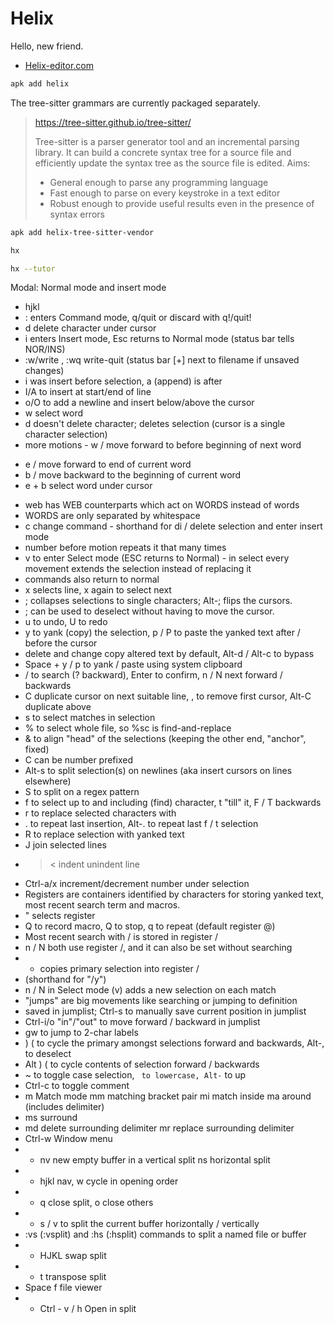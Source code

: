 # Helix

Hello, new friend.

* [Helix-editor.com](https://helix-editor.com/)

```sh
apk add helix
```

The tree-sitter grammars are currently packaged separately.

> https://tree-sitter.github.io/tree-sitter/
>
> Tree-sitter is a parser generator tool and an incremental parsing library. It can build a concrete syntax tree for a source file and efficiently update the syntax tree as the source file is edited. Aims:
>
> * General enough to parse any programming language
> * Fast enough to parse on every keystroke in a text editor
> * Robust enough to provide useful results even in the presence of syntax errors

```sh
apk add helix-tree-sitter-vendor
```

```sh
hx
```
```sh
hx --tutor
```

Modal: Normal mode and insert mode
* hjkl
* : enters Command mode, q/quit or discard with q!/quit!
* d delete character under cursor
* i enters Insert mode, Esc returns to Normal mode (status bar tells NOR/INS)
* :w/write <name>, :wq write-quit (status bar [+] next to filename if unsaved changes)
* i was insert before selection, a (append) is after
* I/A to insert at start/end of line
* o/O to add a newline and insert below/above the cursor
* w select word
* d doesn't delete character; deletes selection (cursor is a single character selection)
* more motions - w / move forward to before beginning of next word
 - e / move forward to end of current word
 - b / move backward to the beginning of current word
 - e + b select word under cursor
* web has WEB counterparts which act on WORDS instead of words
* WORDS are only separated by whitespace
* c change command - shorthand for di / delete selection and enter insert mode
* number before motion repeats it that many times
* v to enter Select mode (ESC returns to Normal) - in select every movement extends the selection instead of replacing it
* commands also return to normal
* x selects line, x again to select next
* ; collapses selections to single characters; Alt-; flips the cursors.
* ; can be used to deselect without having to move the cursor.
* u to undo, U to redo
* y to yank (copy) the selection, p / P to paste the yanked text after / before the cursor
* delete and change copy altered text by default, Alt-d / Alt-c to bypass
* Space + y / p to yank / paste using system clipboard
* / to search (? backward), Enter to confirm, n / N next forward / backwards
* C duplicate cursor on next suitable line, , to remove first cursor, Alt-C duplicate above
* s to select matches in selection
* % to select whole file, so %s<regex>c is find-and-replace
* & to align "head" of the selections (keeping the other end, "anchor", fixed)
* C can be number prefixed
* Alt-s to split selection(s) on newlines (aka insert cursors on lines elsewhere)
* S to split on a regex pattern
* f<ch> to select up to and including (find) character, t<ch> "till" it, F / T backwards
* r<ch> to replace selected characters with <ch>
* . to repeat last insertion, Alt-. to repeat last f / t selection
* R to replace selection with yanked text
* J join selected lines
* > < indent unindent line
* Ctrl-a/x increment/decrement number under selection
* Registers are containers identified by characters for storing yanked text, most recent search term and macros.
* "<ch> selects register <ch>
* Q to record macro, Q to stop, q to repeat (default register @)
* Most recent search with / is stored in register /
* n / N both use register /, and it can also be set without searching
* * copies primary selection into register /
* (shorthand for "/y")
* n / N in Select mode (v) adds a new selection on each match
* "jumps" are big movements like searching or jumping to definition
* saved in jumplist; Ctrl-s to manually save current position in jumplist
* Ctrl-i/o "in"/"out" to move forward / backward in jumplist
* gw to jump to 2-char labels
* ) ( to cycle the primary amongst selections forward and backwards, Alt-, to deselect
* Alt ) ( to cycle contents of selection forward / backwards
* ~ to toggle case selection, ` to lowercase, Alt-` to up
* Ctrl-c to toggle comment
* m Match mode mm matching bracket pair mi match inside ma around (includes delimiter)
* ms surround
* md delete surrounding delimiter mr replace surrounding delimiter
* Ctrl-w Window menu
* - nv new empty buffer in a vertical split ns horizontal split
* - hjkl nav, w cycle in opening order
* - q close split, o close others
* - s / v to split the current buffer horizontally / vertically
* :vs (:vsplit) and :hs (:hsplit) commands to split a named file or buffer
* - HJKL swap split
* - t transpose split
* Space f file viewer
* - Ctrl - v / h Open in split

